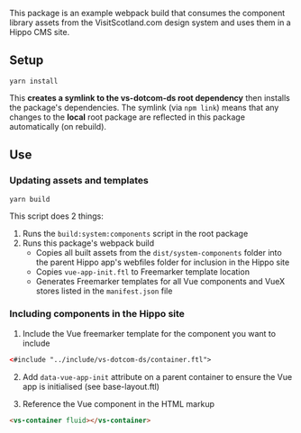 This package is an example webpack build that consumes the component library assets from the VisitScotland.com design system and uses them in a Hippo CMS site.

## Setup

```
yarn install
```

This **creates a symlink to the vs-dotcom-ds root dependency** then installs the package's dependencies. The symlink (via `npm link`) means that any changes to the **local** root package are reflected in this package automatically (on rebuild).

## Use

### Updating assets and templates

```
yarn build
```

This script does 2 things:

1. Runs the `build:system:components` script in the root package
2. Runs this package's webpack build
   - Copies all built assets from the `dist/system-components` folder into the parent Hippo app's webfiles folder for inclusion in the Hippo site
   - Copies `vue-app-init.ftl` to Freemarker template location
   - Generates Freemarker templates for all Vue components and VueX stores listed in the `manifest.json` file

### Including components in the Hippo site

1. Include the Vue freemarker template for the component you want to include

```html
<#include "../include/vs-dotcom-ds/container.ftl">
```

2. Add `data-vue-app-init` attribute on a parent container to ensure the Vue app is initialised (see base-layout.ftl)

3. Reference the Vue component in the HTML markup

```html
<vs-container fluid></vs-container>
```
